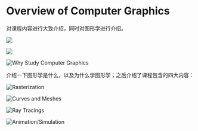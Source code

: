 # Overview of Computer Graphics

对课程内容进行大致介绍，同时对图形学进行介绍。

![](https://assets.ng-tech.icu/item/202304172216416.jpg)

![](https://assets.ng-tech.icu/item/202304172216448.jpg)

![Why Study Computer Graphics](https://assets.ng-tech.icu/item/202304172216472.jpg)

介绍一下图形学是什么，以及为什么学图形学；之后介绍了课程包含的四大内容：

![Rasterization](https://assets.ng-tech.icu/item/202304172216490.jpg)

![Curves and Meshes](https://assets.ng-tech.icu/item/202304172216505.jpg)

![Ray Tracings](https://assets.ng-tech.icu/item/202304172216521.jpg)

![Animation/Simulation](https://assets.ng-tech.icu/item/202304172216536.jpg)
